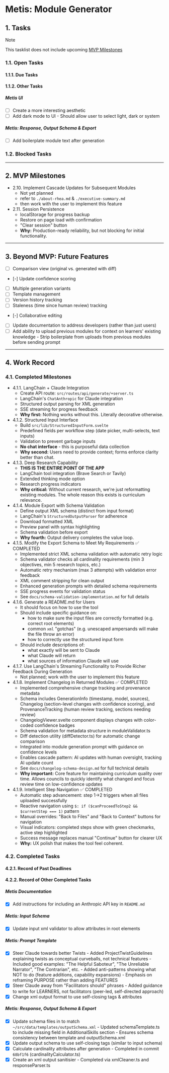 # Metis: Module Generator

## 1. Tasks
> [!NOTE]
> This tasklist does not include upcoming [MVP Milestones](docs/dev/roadmaps/Metis-MVP.md#2-mvp-milestones)

### 1.1. Open Tasks
#### 1.1.1. Due Tasks
#### 1.1.2. Other Tasks
##### Metis UI
- [ ] Create a more interesting aesthetic
- [ ] Add dark mode to UI
      - Should allow user to select light, dark or system
##### Metis: Response, Output Schema & Export
- [ ] Add boilerplate module text after generation
### 1.2. Blocked Tasks

---

## 2. MVP Milestones
- 2.10. Implement Cascade Updates for Subsequent Modules
  - Not yet planned
  - refer to `./about-rhea.md` & `./executive-summary.md`
  - then work with the user to implement this feature
- 2.11. Session Persistence
  - localStorage for progress backup
  - Restore on page load with confirmation
  - "Clear session" button
  - **Why:** Production-ready reliability, but not blocking for initial functionality.

---

## 3. Beyond MVP: Future Features
- [ ] Comparison view (original vs. generated with diff)
- [-] Update confidence scoring
- [ ] Multiple generation variants
- [ ] Template management
- [ ] Version history tracking
- [ ] Staleness (time since human review) tracking
- [-] Collaborative editing
- [ ] Update documentation to address developers (rather than just users)
- [ ] Add ability to upload previous modules for context on learners' existing knowledge
      - Strip boilerplate from uploads from previous modules before sending prompt

---

## 4. Work Record
### 4.1. Completed Milestones
- 4.1.1. LangChain + Claude Integration
  - Create API route: `src/routes/api/generate/+server.ts`
  - LangChain's `ChatAnthropic` for Claude integration
  - Structured output parsing for XML generation
  - SSE streaming for progress feedback
  - **Why first:** Nothing works without this. Literally decorative otherwise.
- 4.1.2. Structured Input Interface
  - Build `src/lib/StructuredInputForm.svelte`
  - Predefined fields per workflow step (date picker, multi-selects, text inputs)
  - Validation to prevent garbage inputs
  - **No chat interface** - this is purposeful data collection
  - **Why second:** Users need to provide context; forms enforce clarity better than chat.
- 4.1.3. Deep Research Capability
  - **THIS IS THE ENTIRE POINT OF THE APP**
  - LangChain tool integration (Brave Search or Tavily)
  - Extended thinking mode option
  - Research progress indicators
  - **Why critical:** Without current research, we're just reformatting existing modules. The whole reason this exists is curriculum relevance.
- 4.1.4. Module Export with Schema Validation
  - Define output XML schema (distinct from input format)
  - LangChain's `StructuredOutputParser` for adherence
  - Download formatted XML
  - Preview panel with syntax highlighting
  - Schema validation before export
  - **Why fourth:** Output delivery completes the value loop.
- 4.1.5. Modify the Export Schema to Meet My Requirements ✅ COMPLETED
  - Implemented strict XML schema validation with automatic retry logic
  - Schema validator checks all cardinality requirements (min 3 objectives, min 5 research topics, etc.)
  - Automatic retry mechanism (max 3 attempts) with validation error feedback
  - XML comment stripping for clean output
  - Enhanced generation prompts with detailed schema requirements
  - SSE progress events for validation status
  - See `docs/schema-validation-implementation.md` for full details
- 4.1.6. Generate a README.md for Users
  - It should focus on how to use the tool
  - Should include specific guidance on:
    - how to make sure the input files are correctly formatted (e.g. correct root elements)
    - common `xml` "gotchas" (e.g. unescaped ampersands will make the file throw an error)
    - how to correctly use the structured input form
  - Should include descriptions of:
    - what exactly will be sent to Claude
    - what Claude will return
    - what sources of information Claude will use
- 4.1.7. Use LangChain's Streaming Functionality to Provide Richer Feedback During Generation
  - Not planned; work with the user to implement this feature
- 4.1.8. Implement Changelog in Returned Modules ✅ COMPLETED
  - Implemented comprehensive change tracking and provenance metadata
  - Schema includes GenerationInfo (timestamp, model, sources), Changelog (section-level changes with confidence scoring), and ProvenanceTracking (human review tracking, sections needing review)
  - ChangelogViewer.svelte component displays changes with color-coded confidence badges
  - Schema validation for metadata structure in moduleValidator.ts
  - Diff detection utility (diffDetector.ts) for automatic change comparison
  - Integrated into module generation prompt with guidance on confidence levels
  - Enables cascade pattern: AI updates with human oversight, tracking AI update count
  - See `docs/changelog-schema-design.md` for full technical details
  - **Why important:** Core feature for maintaining curriculum quality over time. Allows councils to quickly identify what changed and focus review time on low-confidence updates
- 4.1.9. Intelligent Step Navigation ✅ COMPLETED
  - Automatic step advancement: step 1→2 triggers when all files uploaded successfully
  - Reactive navigation using `$: if ($canProceedToStep2 && $currentStep === 1)` pattern
  - Manual overrides: "Back to Files" and "Back to Context" buttons for navigation
  - Visual indicators: completed steps show with green checkmarks, active step highlighted
  - Success message replaces manual "Continue" button for clearer UX
  - **Why:** UX polish that makes the tool feel coherent.

### 4.2. Completed Tasks
#### 4.2.1. Record of Past Deadlines
#### 4.2.2. Record of Other Completed Tasks
##### Metis Documentation
- [x] Add instructions for including an Anthropic API key in `README.md`
##### Metis: Input Schema
- [x] Update input xml validator to allow attributes in root elements
##### Metis: Prompt Template
- [x] Steer Claude towards better Twists
      - Added ProjectTwistGuidelines explaining twists as conceptual curveballs, not technical features
      - Included good examples: "The Helpful Saboteur", "The Unreliable Narrator", "The Contrarian", etc.
      - Added anti-patterns showing what NOT to do (feature additions, capability expansions)
      - Emphasis on reframing PURPOSE rather than adding FEATURES
- [x] Steer Claude away from "Facilitators should" phrases
      - Added guidance to write for LEARNERS, not facilitators (peer-led, self-directed approach)
- [x] Change xml output format to use self-closing tags & attributes
##### Metis: Response, Output Schema & Export
- [x] Update schema files in to match `~/src/data/templates/outputSchema.xml`
      - Updated schemaTemplate.ts to include missing <Importance> field in AdditionalSkills section
      - Ensures schema consistency between template and outputSchema.xml
- [x] Update output schema to use self-closing tags (similar to input schema)
- [x] Calculate cardinality attributes after generation
      - Completed in commit `68bf1f6` (cardinalityCalculator.ts)
- [x] Create an xml output sanitisier
      - Completed via xmlCleaner.ts and responseParser.ts
